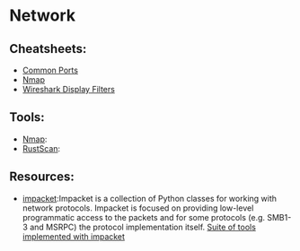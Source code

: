 # Network

## Cheatsheets:

- [Common Ports](https://github.com/MrTriad/Toolbox/blob/main/Network/Cheatsheets/Common_Ports_packetlife.pdf)
- [Nmap](https://github.com/MrTriad/Toolbox/blob/main/Network/Cheatsheets/Nmap_SANS.pdf)
- [Wireshark Display Filters]()

## Tools:

- [Nmap](https://nmap.org/book/man.html):
- [RustScan](https://github.com/RustScan/RustScan):

## Resources:
- [impacket](https://github.com/SecureAuthCorp/impacket):Impacket is a collection of Python classes for working with network protocols. Impacket is focused on providing low-level programmatic access to the packets and for some protocols (e.g. SMB1-3 and MSRPC) the protocol implementation itself. [Suite of tools implemented with impacket](https://www.secureauth.com/labs/open-source-tools/impacket/)